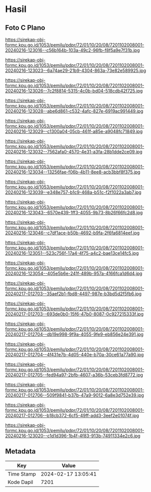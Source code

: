 # Hasil

## Foto C Plano

https://sirekap-obj-formc.kpu.go.id/1053/pemilu/pdpr/72/01/10/20/08/7201102008001-20240216-123016--c56b164b-103a-49c2-96fb-f8f5a9e7f31b.jpg

https://sirekap-obj-formc.kpu.go.id/1053/pemilu/pdpr/72/01/10/20/08/7201102008001-20240216-123023--6a74ae29-21b9-4304-863a-73e82e589925.jpg

https://sirekap-obj-formc.kpu.go.id/1053/pemilu/pdpr/72/01/10/20/08/7201102008001-20240216-123026--7c2f8814-5315-4c0b-bd04-518cdb42f725.jpg

https://sirekap-obj-formc.kpu.go.id/1053/pemilu/pdpr/72/01/10/20/08/7201102008001-20240216-123028--abe6d861-c532-4afc-827e-6919ac991449.jpg

https://sirekap-obj-formc.kpu.go.id/1053/pemilu/pdpr/72/01/10/20/08/7201102008001-20240216-123029--c1300a04-05cb-461f-a85e-a9048fc71849.jpg

https://sirekap-obj-formc.kpu.go.id/1053/pemilu/pdpr/72/01/10/20/08/7201102008001-20240216-123032--7562afa0-4570-4e31-a3fa-28b1dde2ce09.jpg

https://sirekap-obj-formc.kpu.go.id/1053/pemilu/pdpr/72/01/10/20/08/7201102008001-20240216-123034--13256fae-f06b-4b11-8ee8-acb3bbf8f375.jpg

https://sirekap-obj-formc.kpu.go.id/1053/pemilu/pdpr/72/01/10/20/08/7201102008001-20240216-123039--e348e757-b1c9-468a-b51c-f2f1022a3ab7.jpg

https://sirekap-obj-formc.kpu.go.id/1053/pemilu/pdpr/72/01/10/20/08/7201102008001-20240216-123043--6570e439-1ff3-4055-9b73-8b26f66fc2d8.jpg

https://sirekap-obj-formc.kpu.go.id/1053/pemilu/pdpr/72/01/10/20/08/7201102008001-20240216-123046--c7df1ace-b50b-4692-b9fa-2f6fa6814eef.jpg

https://sirekap-obj-formc.kpu.go.id/1053/pemilu/pdpr/72/01/10/20/08/7201102008001-20240216-123051--523c756f-17a4-4f75-a4c2-bae13ce14fc5.jpg

https://sirekap-obj-formc.kpu.go.id/1053/pemilu/pdpr/72/01/10/20/08/7201102008001-20240216-123054--405e5b6e-241f-489b-957a-4166fca1d6d4.jpg

https://sirekap-obj-formc.kpu.go.id/1053/pemilu/pdpr/72/01/10/20/08/7201102008001-20240217-012703--35aef2b1-fbd8-4497-987e-b3bd5d2f5fb6.jpg

https://sirekap-obj-formc.kpu.go.id/1053/pemilu/pdpr/72/01/10/20/08/7201102008001-20240217-012703--693de0b0-15f6-47b0-8087-0c927215333f.jpg

https://sirekap-obj-formc.kpu.go.id/1053/pemilu/pdpr/72/01/10/20/08/7201102008001-20240217-012704--db19e998-9f9a-4055-9fe9-eb856e24e391.jpg

https://sirekap-obj-formc.kpu.go.id/1053/pemilu/pdpr/72/01/10/20/08/7201102008001-20240217-012704--4f431e7b-4d05-440e-b70a-30ce61a77a90.jpg

https://sirekap-obj-formc.kpu.go.id/1053/pemilu/pdpr/72/01/10/20/08/7201102008001-20240217-012705--fed94a97-2bfb-4607-a36b-53ceb3fd8772.jpg

https://sirekap-obj-formc.kpu.go.id/1053/pemilu/pdpr/72/01/10/20/08/7201102008001-20240217-012706--509f9841-b37b-47a9-9012-6a8e3d752e39.jpg

https://sirekap-obj-formc.kpu.go.id/1053/pemilu/pdpr/72/01/10/20/08/7201102008001-20240217-012706--b18cb372-6cf5-49ff-add3-3eef2e01074f.jpg

https://sirekap-obj-formc.kpu.go.id/1053/pemilu/pdpr/72/01/10/20/08/7201102008001-20240216-123020--c1d1d396-1b4f-4f83-913b-74911334e2c6.jpg


## Metadata

| Key        | Value               |
| ---------- | ------------------- |
| Time Stamp | 2024-02-17 13:05:41 |
| Kode Dapil | 7201                |



